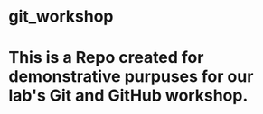 # git_workshop
# This is a Repo created for demonstrative purpuses for our lab's Git and GitHub workshop.
